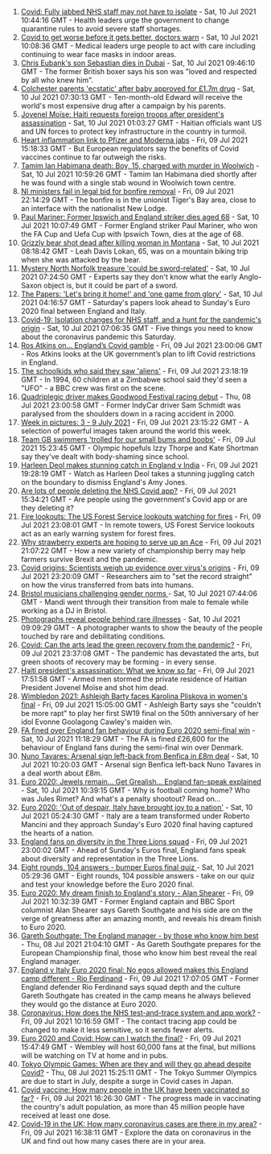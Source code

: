 1. [Covid: Fully jabbed NHS staff may not have to isolate](https://www.bbc.co.uk/news/uk-57786794) - Sat, 10 Jul 2021 10:44:16 GMT - Health leaders urge the government to change quarantine rules to avoid severe staff shortages.
2. [Covid to get worse before it gets better, doctors warn](https://www.bbc.co.uk/news/uk-57786002) - Sat, 10 Jul 2021 10:08:36 GMT - Medical leaders urge people to act with care including continuing to wear face masks in indoor areas.
3. [Chris Eubank's son Sebastian dies in Dubai](https://www.bbc.co.uk/news/uk-57786230) - Sat, 10 Jul 2021 09:46:10 GMT - The former British boxer says his son was "loved and respected by all who knew him".
4. [Colchester parents 'ecstatic' after baby approved for £1.7m drug](https://www.bbc.co.uk/news/uk-england-essex-57776754) - Sat, 10 Jul 2021 07:30:13 GMT - Ten-month-old Edward will receive the world's most expensive drug after a campaign by his parents.
5. [Jovenel Moïse: Haiti requests foreign troops after president's assassination](https://www.bbc.co.uk/news/world-latin-america-57786862) - Sat, 10 Jul 2021 01:03:27 GMT - Haitian officials want US and UN forces to protect key infrastructure in the country in turmoil.
6. [Heart inflammation link to Pfizer and Moderna jabs](https://www.bbc.co.uk/news/health-57781637) - Fri, 09 Jul 2021 15:18:33 GMT - But European regulators say the benefits of Covid vaccines continue to far outweigh the risks.
7. [Tamim Ian Habimana death: Boy, 15, charged with murder in Woolwich](https://www.bbc.co.uk/news/uk-england-london-57788287) - Sat, 10 Jul 2021 10:59:26 GMT - Tamim Ian Habimana died shortly after he was found with a single stab wound in Woolwich town centre.
8. [NI ministers fail in legal bid for bonfire removal](https://www.bbc.co.uk/news/uk-northern-ireland-57779341) - Fri, 09 Jul 2021 22:14:29 GMT - The bonfire is in the unionist Tiger's Bay area, close to an interface with the nationalist New Lodge.
9. [Paul Mariner: Former Ipswich and England striker dies aged 68](https://www.bbc.co.uk/sport/football/57788208) - Sat, 10 Jul 2021 10:07:49 GMT - Former England striker Paul Mariner, who won the FA Cup and Uefa Cup with Ipswich Town, dies at the age of 68.
10. [Grizzly bear shot dead after killing woman in Montana](https://www.bbc.co.uk/news/world-us-canada-57788218) - Sat, 10 Jul 2021 08:18:42 GMT - Leah Davis Lokan, 65, was on a mountain biking trip when she was attacked by the bear.
11. [Mystery North Norfolk treasure 'could be sword-related'](https://www.bbc.co.uk/news/uk-england-norfolk-57681725) - Sat, 10 Jul 2021 07:24:50 GMT - Experts say they don't know what the early Anglo-Saxon object is, but it could be part of a sword.
12. [The Papers: 'Let's bring it home!' and 'one game from glory'](https://www.bbc.co.uk/news/blogs-the-papers-57786442) - Sat, 10 Jul 2021 04:16:57 GMT - Saturday's papers look ahead to Sunday's Euro 2020 final between England and Italy.
13. [Covid-19: Isolation changes for NHS staff, and a hunt for the pandemic's origin](https://www.bbc.co.uk/news/uk-57787685) - Sat, 10 Jul 2021 07:06:35 GMT - Five things you need to know about the coronavirus pandemic this Saturday.
14. [Ros Atkins on… England’s Covid gamble](https://www.bbc.co.uk/news/uk-57777428) - Fri, 09 Jul 2021 23:00:06 GMT - Ros Atkins looks at the UK government’s plan to lift Covid restrictions in England.
15. [The schoolkids who said they saw 'aliens'](https://www.bbc.co.uk/news/stories-57749238) - Fri, 09 Jul 2021 23:18:19 GMT - In 1994, 60 children at a Zimbabwe school said they'd seen a "UFO" - a BBC crew was first on the scene.
16. [Quadriplegic driver makes Goodwood Festival racing debut](https://www.bbc.co.uk/news/uk-57768915) - Thu, 08 Jul 2021 23:00:58 GMT - Former IndyCar driver Sam Schmidt was paralysed from the shoulders down in a racing accident in 2000.
17. [Week in pictures: 3 - 9 July 2021](https://www.bbc.co.uk/news/in-pictures-57763462) - Fri, 09 Jul 2021 23:15:22 GMT - A selection of powerful images taken around the world this week.
18. [Team GB swimmers 'trolled for our small bums and boobs'](https://www.bbc.co.uk/news/newsbeat-57778626) - Fri, 09 Jul 2021 15:23:45 GMT - Olympic hopefuls Izzy Thorpe and Kate Shortman say they've dealt with body-shaming since school.
19. [Harleen Deol makes stunning catch in England v India](https://www.bbc.co.uk/sport/av/cricket/57785924) - Fri, 09 Jul 2021 19:28:19 GMT - Watch as Harleen Deol takes a stunning juggling catch on the boundary to dismiss England's Amy Jones.
20. [Are lots of people deleting the NHS Covid app?](https://www.bbc.co.uk/news/57779371) - Fri, 09 Jul 2021 15:34:21 GMT - Are people using the government's Covid app or are they deleting it?
21. [Fire lookouts: The US Forest Service lookouts watching for fires](https://www.bbc.co.uk/news/world-us-canada-57626403) - Fri, 09 Jul 2021 23:08:01 GMT - In remote towers, US Forest Service lookouts act as an early warning system for forest fires.
22. [Why strawberry experts are hoping to serve up an Ace](https://www.bbc.co.uk/news/business-57780066) - Fri, 09 Jul 2021 21:07:22 GMT - How a new variety of championship berry may help farmers survive Brexit and the pandemic.
23. [Covid origins: Scientists weigh up evidence over virus's origins](https://www.bbc.co.uk/news/science-environment-57782955) - Fri, 09 Jul 2021 23:20:09 GMT - Researchers aim to "set the record straight" on how the virus transferred from bats into humans.
24. [Bristol musicians challenging gender norms ](https://www.bbc.co.uk/news/uk-england-bristol-57767645) - Sat, 10 Jul 2021 07:44:06 GMT - Mandi went through their transition from male to female while working as a DJ in Bristol.
25. [Photographs reveal people behind rare illnesses](https://www.bbc.co.uk/news/uk-wales-57748393) - Sat, 10 Jul 2021 09:09:29 GMT - A photographer wants to show the beauty of the people touched by rare and debilitating conditions.
26. [Covid: Can the arts lead the green recovery from the pandemic?](https://www.bbc.co.uk/news/entertainment-arts-57779761) - Fri, 09 Jul 2021 23:37:08 GMT - The pandemic has devastated the arts, but green shoots of recovery may be forming - in every sense.
27. [Haiti president's assassination: What we know so far](https://www.bbc.co.uk/news/world-latin-america-57762246) - Fri, 09 Jul 2021 17:51:58 GMT - Armed men stormed the private residence of Haitian President Jovenel Moïse and shot him dead.
28. [Wimbledon 2021: Ashleigh Barty faces Karolina Pliskova in women's final](https://www.bbc.co.uk/sport/tennis/57766283) - Fri, 09 Jul 2021 15:05:00 GMT - Ashleigh Barty says she "couldn't be more rapt" to play her first SW19 final on the 50th anniversary of her idol Evonne Goolagong Cawley's maiden win.
29. [FA fined over England fan behaviour during Euro 2020 semi-final win](https://www.bbc.co.uk/sport/football/57788267) - Sat, 10 Jul 2021 11:18:29 GMT - The FA is fined £26,600 for the behaviour of England fans during the semi-final win over Denmark.
30. [Nuno Tavares: Arsenal sign left-back from Benfica in £8m deal](https://www.bbc.co.uk/sport/football/57772226) - Sat, 10 Jul 2021 10:20:03 GMT - Arsenal sign Benfica left-back Nuno Tavares in a deal worth about £8m.
31. [Euro 2020: Jewels remain... Get Grealish... England fan-speak explained](https://www.bbc.co.uk/news/uk-57761278) - Sat, 10 Jul 2021 10:39:15 GMT - Why is football coming home? Who was Jules Rimet? And what's a penalty shootout? Read on...
32. [Euro 2020: 'Out of despair, Italy have brought joy to a nation'](https://www.bbc.co.uk/sport/football/57783077) - Sat, 10 Jul 2021 05:24:30 GMT - Italy are a team transformed under Roberto Mancini and they approach Sunday's Euro 2020 final having captured the hearts of a nation.
33. [England fans on diversity in the Three Lions squad](https://www.bbc.co.uk/news/uk-57777430) - Fri, 09 Jul 2021 23:00:02 GMT - Ahead of Sunday's Euros final, England fans speak about diversity and representation in the Three Lions.
34. [Eight rounds, 104 answers - bumper Euros final quiz ](https://www.bbc.co.uk/sport/football/57743861) - Sat, 10 Jul 2021 05:29:36 GMT - Eight rounds, 104 possible answers - take on our quiz and test your knowledge before the Euro 2020 final.
35. [Euro 2020: My dream finish to England's story - Alan Shearer](https://www.bbc.co.uk/sport/football/57752510) - Fri, 09 Jul 2021 10:32:39 GMT - Former England captain and BBC Sport columnist Alan Shearer says Gareth Southgate and his side are on the verge of greatness after an amazing month, and reveals his dream finish to Euro 2020.
36. [Gareth Southgate: The England manager - by those who know him best](https://www.bbc.co.uk/sport/football/57724429) - Thu, 08 Jul 2021 21:04:10 GMT - As Gareth Southgate prepares for the European Championship final, those who know him best reveal the real England manager.
37. [England v Italy Euro 2020 final: No egos allowed makes this England camp different - Rio Ferdinand](https://www.bbc.co.uk/sport/football/57775923) - Fri, 09 Jul 2021 17:07:05 GMT - Former England defender Rio Ferdinand says squad depth and the culture Gareth Southgate has created in the camp means he always believed they would go the distance at Euro 2020.
38. [Coronavirus: How does the NHS test-and-trace system and app work?](https://www.bbc.co.uk/news/explainers-52442754) - Fri, 09 Jul 2021 10:16:59 GMT - The contact tracing app could be changed to make it less sensitive, so it sends fewer alerts.
39. [Euro 2020 and Covid: How can I watch the final?](https://www.bbc.co.uk/news/uk-57386719) - Fri, 09 Jul 2021 15:47:49 GMT - Wembley will host 60,000 fans at the final, but millions will be watching on TV at home and in pubs.
40. [Tokyo Olympic Games: When are they and will they go ahead despite Covid?](https://www.bbc.co.uk/news/world-asia-57240044) - Thu, 08 Jul 2021 15:25:11 GMT - The Tokyo Summer Olympics are due to start in July, despite a surge in Covid cases in Japan.
41. [Covid vaccine: How many people in the UK have been vaccinated so far?](https://www.bbc.co.uk/news/health-55274833) - Fri, 09 Jul 2021 16:26:30 GMT - The progress made in vaccinating the country's adult population, as more than 45 million people have received at least one dose.
42. [Covid-19 in the UK: How many coronavirus cases are there in my area?](https://www.bbc.co.uk/news/uk-51768274) - Fri, 09 Jul 2021 16:38:11 GMT - Explore the data on coronavirus in the UK and find out how many cases there are in your area.
